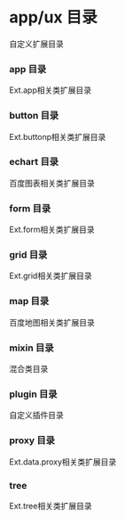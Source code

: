 # app/ux 目录

自定义扩展目录

### app 目录

Ext.app相关类扩展目录

### button 目录

Ext.buttonp相关类扩展目录

### echart 目录

百度图表相关类扩展目录

### form 目录

Ext.form相关类扩展目录

### grid 目录

Ext.grid相关类扩展目录

### map 目录

百度地图相关类扩展目录

### mixin 目录

混合类目录

### plugin 目录

自定义插件目录

### proxy 目录

Ext.data.proxy相关类扩展目录

### tree

Ext.tree相关类扩展目录